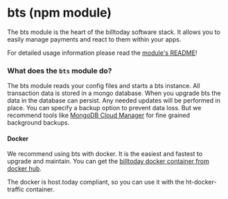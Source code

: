 # bts (npm module)

The bts module is the heart of the billtoday software stack. It allows you to easily manage payments and react to them within your apps.

For detailed usage information please read the [module's README](https://www.npmjs.com/package/bts)!

### What does the `bts` module do?
The bts module reads your config files and starts a bts instance. All transaction data is stored in a mongo database. When you upgrade bts the data in the database can persist. Any needed updates will be performed in place. You can specify a backup option to prevent data loss. But we recommend tools like [MongoDB Cloud Manager](https://www.mongodb.com/cloud/) for fine grained background backups.

#### Docker
We recommend using bts with docker. It is the easiest and fastest to upgrade and maintain.
You can get the [billtoday docker container from docker hub](https://hub.docker.com/r/hosttoday/ht-docker-billtoday/).

The docker is host.today compliant, so you can use it with the ht-docker-traffic container.

